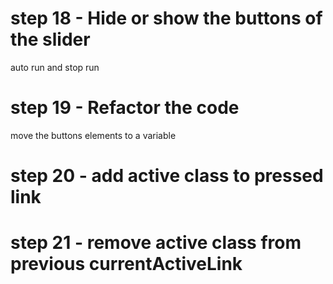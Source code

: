 # step 18 - Hide or show the buttons of the slider
auto run and stop run

# step 19 - Refactor the code 
move the buttons elements to a variable

# step 20 - add active class to pressed link

# step 21 - remove active class from previous currentActiveLink 

